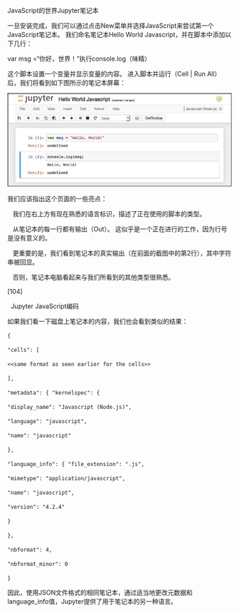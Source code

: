 JavaScript的世界Jupyter笔记本

一旦安装完成，我们可以通过点击New菜单并选择JavaScript来尝试第一个JavaScript笔记本。 我们命名笔记本Hello World Javascript，并在脚本中添加以下几行：

var msg =“你好，世界！”执行console.log（味精）

这个脚本设置一个变量并显示变量的内容。 进入脚本并运行（Cell | Run All）后，我们将看到如下图所示的笔记本屏幕：

![](/assets/fever.jpg)

我们应该指出这个页面的一些亮点：

   我们在右上方有现在熟悉的语言标识，描述了正在使用的脚本的类型。

   从笔记本的每一行都有输出（Out）。 这似乎是一个正在进行的工作，因为行号是没有意义的。

   更重要的是，我们看到笔记本的真实输出（在前面的截图中的第2行），其中字符串被回显。

   否则，笔记本电脑看起来与我们所看到的其他类型很熟悉。
 







[104]

 
Jupyter JavaScript编码

如果我们看一下磁盘上笔记本的内容，我们也会看到类似的结果：


```
{

"cells": [

<<same format as seen earlier for the cells>>

],

"metadata": { "kernelspec": {

"display_name": "Javascript (Node.js)",

"language": "javascript",

"name": "javascript"

},

"language_info": { "file_extension": ".js",

"mimetype": "application/javascript",

"name": "javascript",

"version": "4.2.4"

}

},

"nbformat": 4,

"nbformat_minor": 0

}

```
因此，使用JSON文件格式的相同笔记本，通过适当地更改元数据和language_info值，Jupyter提供了用于笔记本的另一种语言。
